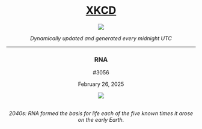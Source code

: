 
<h1 align="center"><a href="https://xkcd.com">XKCD</a></h1>
<div align="center">
    <img src="https://img.shields.io/github/last-commit/ShashashankThakur/XKCD?label=last%20updated" />
</div>

<p align="center"><i>Dynamically updated and generated every midnight UTC</i></p>
<hr>
<div align="center">
    <h3><strong>RNA</strong></h3>
    <p>#3056</p>
    <p>February 26, 2025</p>
    <img src="https://imgs.xkcd.com/comics/rna.png">
    <br></br>
    <p><i>2040s: RNA formed the basis for life each of the five known times it arose on the early Earth.</i></p>
</div>
